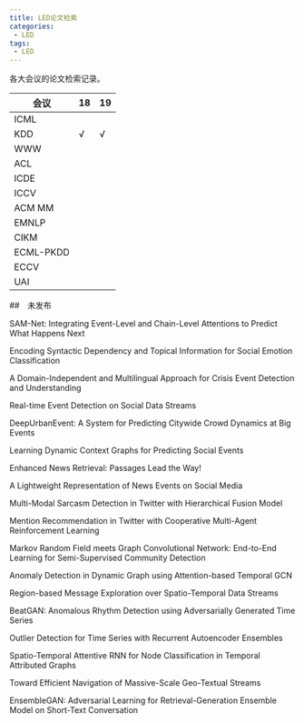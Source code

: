 ```yaml
---
title: LED论文检索
categories:
 - LED
tags:
 - LED
---
```


各大会议的论文检索记录。

<!--more-->

| 会议      | 18   | 19   |
| --------- | ---- | ---- |
| ICML      |      |      |
| KDD       | √    | √    |
| WWW       |      |      |
| ACL       |      |      |
| ICDE      |      |      |
| ICCV      |      |      |
| ACM MM    |      |      |
| EMNLP     |      |      |
| CIKM      |      |      |
| ECML-PKDD |      |      |
| ECCV      |      |      |
| UAI       |      |      |





















##　未发布

SAM-Net: Integrating Event-Level and Chain-Level Attentions to Predict What Happens Next

Encoding Syntactic Dependency and Topical Information for Social Emotion Classification

A Domain-Independent and Multilingual Approach for Crisis Event Detection and Understanding

Real-time Event Detection on Social Data Streams

DeepUrbanEvent: A System for Predicting Citywide Crowd Dynamics at Big Events

Learning Dynamic Context Graphs for Predicting Social Events

Enhanced News Retrieval: Passages Lead the Way!

A Lightweight Representation of News Events on Social Media

Multi-Modal Sarcasm Detection in Twitter with Hierarchical Fusion Model

Mention Recommendation in Twitter with Cooperative Multi-Agent Reinforcement Learning

Markov Random Field meets Graph Convolutional Network: End-to-End Learning for
Semi-Supervised Community Detection

Anomaly Detection in Dynamic Graph using Attention-based Temporal GCN

Region-based Message Exploration over Spatio-Temporal Data Streams

BeatGAN: Anomalous Rhythm Detection using Adversarially Generated Time Series

Outlier Detection for Time Series with Recurrent Autoencoder Ensembles

Spatio-Temporal Attentive RNN for Node Classification in Temporal Attributed Graphs

Toward Efficient Navigation of Massive-Scale Geo-Textual Streams

EnsembleGAN: Adversarial Learning for Retrieval-Generation Ensemble Model on Short-Text Conversation

